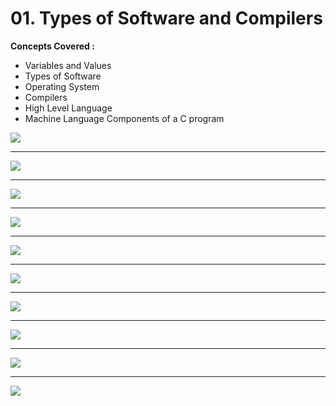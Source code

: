 # 01. Types of Software and Compilers

**Concepts Covered :**

- Variables and Values
- Types of Software
- Operating System
- Compilers
- High Level Language
- Machine Language Components of a C program

![](https://i.imgur.com/XualZCy.png)

-----------------------------------------------

![](https://i.imgur.com/8Wksg3N.png)

-----------------------------------------

![](https://i.imgur.com/L67KkEZ.png)

-------------------------------

![](https://i.imgur.com/wF1yaYy.png)

------------------------------

![](https://i.imgur.com/fBUZJY2.png)

---------------------------

![](https://i.imgur.com/b2uyX0s.png)

----------------------------------------------------

![](https://i.imgur.com/hOvysXR.png)

---------------------------------------

![](https://i.imgur.com/rt4WnK7.png)

------------------------------------------

![](https://i.imgur.com/YdWjjuS.png)

---------------------------------------------

![](https://i.imgur.com/A7eZ73s.png)

